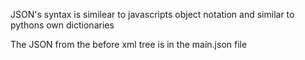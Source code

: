 JSON's syntax is similear to javascripts object notation and similar to pythons own dictionaries

The JSON from the before xml tree is in the 
main.json file